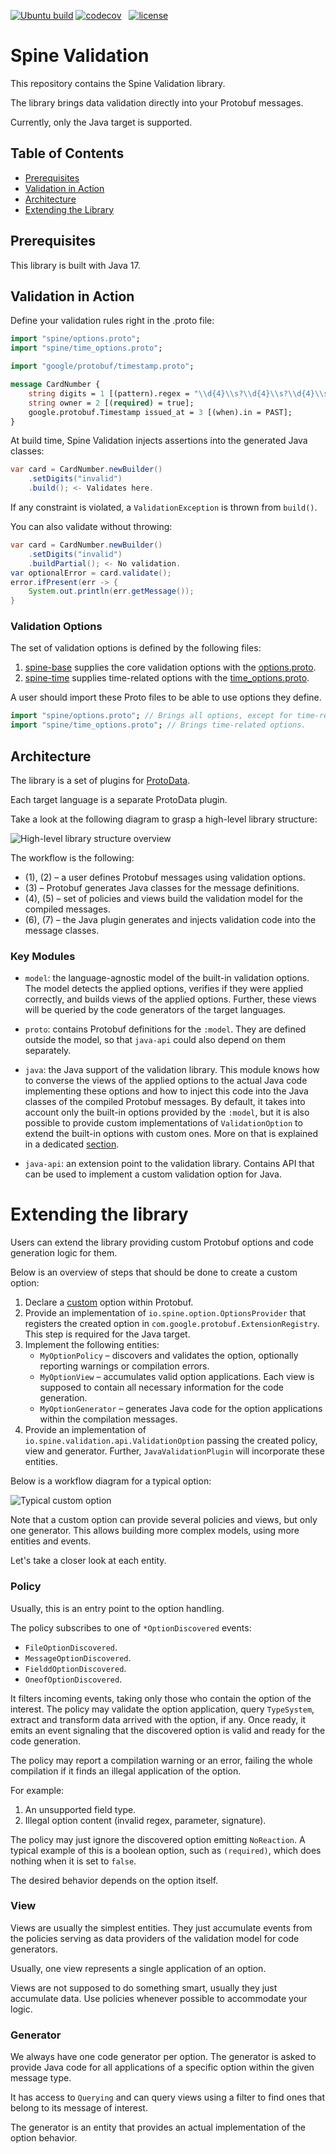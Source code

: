 [![Ubuntu build][ubuntu-build-badge]][gh-actions]
[![codecov][codecov-badge]][codecov] &nbsp;
[![license][license-badge]][license]

# Spine Validation

This repository contains the Spine Validation library.

The library brings data validation directly into your Protobuf messages. 

Currently, only the Java target is supported.

## Table of Contents

- [Prerequisites](#prerequisites)
- [Validation in Action](#validation-in-action)
- [Architecture](#architecture)
- [Extending the Library](#extending-the-library)

## Prerequisites

This library is built with Java 17.

## Validation in Action

Define your validation rules right in the .proto file:

```protobuf
import "spine/options.proto";
import "spine/time_options.proto";

import "google/protobuf/timestamp.proto";

message CardNumber {
    string digits = 1 [(pattern).regex = "\\d{4}\\s?\\d{4}\\s?\\d{4}\\s?\\d{4}"];
    string owner = 2 [(required) = true];
    google.protobuf.Timestamp issued_at = 3 [(when).in = PAST];
}
```

At build time, Spine Validation injects assertions into the generated Java classes:

```java
var card = CardNumber.newBuilder()
    .setDigits("invalid")
    .build(); <- Validates here.
```

If any constraint is violated, a `ValidationException` is thrown from `build()`.

You can also validate without throwing:

```java
var card = CardNumber.newBuilder()
    .setDigits("invalid")
    .buildPartial(); <- No validation.
var optionalError = card.validate();
error.ifPresent(err -> {
    System.out.println(err.getMessage());
}
```

### Validation Options

The set of validation options is defined by the following files:

1. [spine-base](https://github.com/SpineEventEngine/base) supplies the core validation options with
   the [options.proto](https://github.com/SpineEventEngine/base/blob/master/base/src/main/proto/spine/options.proto).
2. [spine-time](https://github.com/SpineEventEngine/time) supplies time-related options with the
   [time_options.proto](https://github.com/SpineEventEngine/time/blob/master/time/src/main/proto/spine/time_options.proto).

A user should import these Proto files to be able to use options they define.

```protobuf
import "spine/options.proto"; // Brings all options, except for time-related ones.
import "spine/time_options.proto"; // Brings time-related options.
```

## Architecture

The library is a set of plugins for [ProtoData](https://github.com/SpineEventEngine/ProtoData).

Each target language is a separate ProtoData plugin.

Take a look at the following diagram to grasp a high-level library structure:

![High-level library structure overview](.github/readme/high_level_overview.png)

The workflow is the following:

- (1), (2) – a user defines Protobuf messages using validation options. 
- (3) – Protobuf generates Java classes for the message definitions.
- (4), (5) – set of policies and views build the validation model for the compiled messages.
- (6), (7) – the Java plugin generates and injects validation code into the message classes.

### Key Modules

- `model`: the language-agnostic model of the built-in validation options. The model detects 
  the applied options, verifies if they were applied correctly, and builds views of the applied
  options. Further, these views will be queried by the code generators of the target languages.

- `proto`: contains Protobuf definitions for the `:model`. They are defined outside the model,
  so that `java-api` could also depend on them separately.

- `java`: the Java support of the validation library. This module knows how to converse the views
  of the applied options to the actual Java code implementing these options and how to inject this
  code into the Java classes of the compiled Protobuf messages. By default, it takes into account
  only the built-in options provided by the `:model`, but it is also possible to provide custom
  implementations of `ValidationOption` to extend the built-in options with custom ones. More on
  that is explained in a dedicated [section](#extending-the-library).

- `java-api`: an extension point to the validation library. Contains API that can be used 
  to implement a custom validation option for Java.

# Extending the library

Users can extend the library providing custom Protobuf options and code generation logic for them.

Below is an overview of steps that should be done to create a custom option:

1. Declare a [custom](https://protobuf.dev/programming-guides/proto3/#customoptions) option
   within Protobuf.
2. Provide an implementation of `io.spine.option.OptionsProvider` that registers the created option
   in `com.google.protobuf.ExtensionRegistry`. This step is required for the Java target.
3. Implement the following entities:
   - `MyOptionPolicy` – discovers and validates the option, optionally reporting warnings 
     or compilation errors.
   - `MyOptionView` – accumulates valid option applications. Each view is supposed to contain all 
     necessary information for the code generation.
   - `MyOptionGenerator` – generates Java code for the option applications within 
     the compilation messages.
4. Provide an implementation of `io.spine.validation.api.ValidationOption` passing the created
   policy, view and generator. Further, `JavaValidationPlugin` will incorporate these entities.

Below is a workflow diagram for a typical option:

![Typical custom option](.github/readme/typical_custom_option.png)

Note that a custom option can provide several policies and views, but only one generator.
This allows building more complex models, using more entities and events.

Let's take a closer look at each entity.

### Policy

Usually, this is an entry point to the option handling. 

The policy subscribes to one of `*OptionDiscovered` events: 

- `FileOptionDiscovered`.
- `MessageOptionDiscovered`.
- `FielddOptionDiscovered`.
- `OneofOptionDiscovered`.

It filters incoming events, taking only those who contain the option of the interest.
The policy may validate the option application, query `TypeSystem`, extract and transform
data arrived with the option, if any. Once ready, it emits an event signaling that the discovered 
option is valid and ready for the code generation.

The policy may report a compilation warning or an error, failing the whole compilation if it
finds an illegal application of the option. 

For example:

1. An unsupported field type.
2. Illegal option content (invalid regex, parameter, signature).

The policy may just ignore the discovered option emitting `NoReaction`. A typical example
of this is a boolean option, such as `(required)`, which does nothing when it is set to `false`.

The desired behavior depends on the option itself.

### View

Views are usually the simplest entities. They just accumulate events from the policies serving 
as data providers of the validation model for code generators.

Usually, one view represents a single application of an option.

Views are not supposed to do something smart, usually they just accumulate data. Use policies 
whenever possible to accommodate your logic.

### Generator

We always have one code generator per option. The generator is asked to provide Java code for all
applications of a specific option within the given message type.

It has access to `Querying` and can query views using a filter to find ones that belong to its
message of interest.

The generator is an entity that provides an actual implementation of the option behavior.

[codecov]: https://codecov.io/gh/SpineEventEngine/validation
[codecov-badge]: https://codecov.io/gh/SpineEventEngine/validation/branch/master/graph/badge.svg
[license-badge]: https://img.shields.io/badge/license-Apache%20License%202.0-blue.svg?style=flat
[license]: http://www.apache.org/licenses/LICENSE-2.0
[gh-actions]: https://github.com/SpineEventEngine/validation/actions
[ubuntu-build-badge]: https://github.com/SpineEventEngine/validation/actions/workflows/build-on-ubuntu.yml/badge.svg
